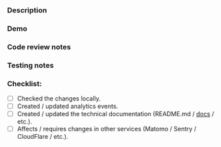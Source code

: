 <!--- If any section below doesn't make sense for your pull request, delete it please. -->

### Description

<!--- Briefly note most valuable changes in what you did and why we need it, even if the task was described in detail in the task tracker. -->

### Demo

<!--- If thee are visual changes, attach a link to a specific section on preview stand / add screenshots / record a [loom](https://www.loom.com/). -->

### Code review notes

<!--- Describe all uncertain decisions you made code-wise, e.g. readability vs performance. -->

### Testing notes

<!--- List all possible edge cases and how to test them. -->

### Checklist:

- [ ]  Checked the changes locally.
- [ ]  Created / updated analytics events.
- [ ]  Created / updated the technical documentation (README.md / [docs](https://docs.lido.fi/) / etc.).
- [ ]  Affects / requires changes in other services (Matomo / Sentry / CloudFlare / etc.).
